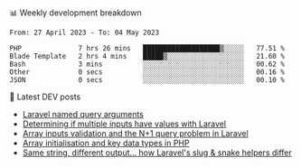 📊 Weekly development breakdown
<!--START_SECTION:waka-->

```text
From: 27 April 2023 - To: 04 May 2023

PHP              7 hrs 26 mins   ███████████████████▒░░░░░   77.51 %
Blade Template   2 hrs 4 mins    █████▒░░░░░░░░░░░░░░░░░░░   21.60 %
Bash             3 mins          ░░░░░░░░░░░░░░░░░░░░░░░░░   00.62 %
Other            0 secs          ░░░░░░░░░░░░░░░░░░░░░░░░░   00.16 %
JSON             0 secs          ░░░░░░░░░░░░░░░░░░░░░░░░░   00.10 %
```

<!--END_SECTION:waka-->

📕 Latest DEV posts
<!-- BLOG-POST-LIST:START -->
- [Laravel named query arguments](https://dev.to/michaelvickersuk/laravel-named-query-arguments-28kd)
- [Determining if multiple inputs have values with Laravel](https://dev.to/michaelvickersuk/determining-if-multiple-inputs-have-values-with-laravel-km6)
- [Array inputs validation and the N+1 query problem in Laravel](https://dev.to/michaelvickersuk/array-inputs-validation-and-the-n1-query-problem-in-laravel-2agb)
- [Array initialisation and key data types in PHP](https://dev.to/michaelvickersuk/array-initialisation-and-key-data-types-in-php-1e5b)
- [Same string, different output... how Laravel&#39;s slug &amp; snake helpers differ](https://dev.to/michaelvickersuk/same-string-different-output-how-laravels-slug-snake-helpers-differ-1ccj)
<!-- BLOG-POST-LIST:END -->
